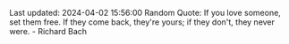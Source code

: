 Last updated: 2024-04-02 15:56:00
Random Quote: If you love someone, set them free. If they come back, they're yours; if they don't, they never were. - Richard Bach